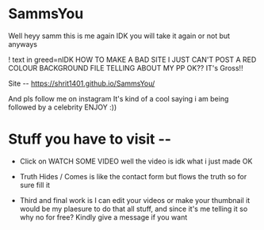 # SammsYou

Well heyy samm this is me again IDK you will take it again or not but anyways <br>

! text in greed=nIDK HOW TO MAKE A BAD SITE I JUST CAN'T POST A RED COLOUR BACKGROUND FILE TELLING ABOUT MY PP OK??
IT's Gross!!

Site -- https://shrit1401.github.io/SammsYou/

And pls follow me on instagram It's kind of a cool saying i am being followed by a celebrity ENJOY :))

# Stuff you have to visit --

* Click on WATCH SOME VIDEO well the video is idk what i just made OK 

* Truth Hides / Comes is like the contact form but flows the truth so for sure fill it
* Third and final work is I can edit your videos or make your thumbnail it would be my plaesure to do that all stuff, and since it's me telling it so why no for free? Kindly give a message if you want
